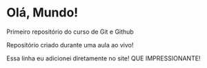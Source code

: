 # Olá, Mundo!
 Primeiro repositório do curso de Git e Github

Repositório criado durante uma aula ao vivo!

Essa linha  eu adicionei diretamente no site! QUE IMPRESSIONANTE!
